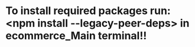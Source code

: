 # To install required packages run:   <npm install --legacy-peer-deps> in ecommerce_Main terminal!! 
